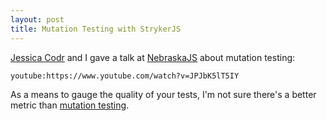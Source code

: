 ```yaml
---
layout: post
title: Mutation Testing with StrykerJS
---
```

[Jessica Codr](https://www.thecakecodes.online/) and I gave a talk at [NebraskaJS](https://nebraskajs.com/) about mutation testing:

`youtube:https://www.youtube.com/watch?v=JPJbK5lT5IY`

As a means to gauge the quality of your tests, I'm not sure there's a better metric than [mutation testing](https://en.wikipedia.org/wiki/Mutation_testing).
